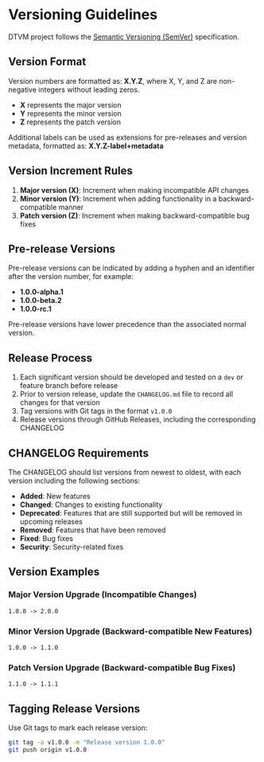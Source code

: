 # Versioning Guidelines

DTVM project follows the [Semantic Versioning (SemVer)](https://semver.org/) specification.

## Version Format

Version numbers are formatted as: **X.Y.Z**, where X, Y, and Z are non-negative integers without leading zeros.

- **X** represents the major version
- **Y** represents the minor version
- **Z** represents the patch version

Additional labels can be used as extensions for pre-releases and version metadata, formatted as: **X.Y.Z-label+metadata**

## Version Increment Rules

1. **Major version (X)**: Increment when making incompatible API changes
2. **Minor version (Y)**: Increment when adding functionality in a backward-compatible manner
3. **Patch version (Z)**: Increment when making backward-compatible bug fixes

## Pre-release Versions

Pre-release versions can be indicated by adding a hyphen and an identifier after the version number, for example:

- **1.0.0-alpha.1**
- **1.0.0-beta.2**
- **1.0.0-rc.1**

Pre-release versions have lower precedence than the associated normal version.

## Release Process

1. Each significant version should be developed and tested on a `dev` or feature branch before release
2. Prior to version release, update the `CHANGELOG.md` file to record all changes for that version
3. Tag versions with Git tags in the format `v1.0.0`
4. Release versions through GitHub Releases, including the corresponding CHANGELOG

## CHANGELOG Requirements

The CHANGELOG should list versions from newest to oldest, with each version including the following sections:

- **Added**: New features
- **Changed**: Changes to existing functionality
- **Deprecated**: Features that are still supported but will be removed in upcoming releases
- **Removed**: Features that have been removed
- **Fixed**: Bug fixes
- **Security**: Security-related fixes

## Version Examples

### Major Version Upgrade (Incompatible Changes)
```
1.0.0 -> 2.0.0
```

### Minor Version Upgrade (Backward-compatible New Features)
```
1.0.0 -> 1.1.0
```

### Patch Version Upgrade (Backward-compatible Bug Fixes)
```
1.1.0 -> 1.1.1
```

## Tagging Release Versions

Use Git tags to mark each release version:

```bash
git tag -a v1.0.0 -m "Release version 1.0.0"
git push origin v1.0.0
``` 